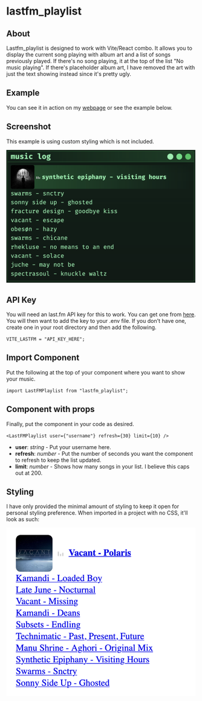 # lastfm_playlist

## About

Lastfm_playlist is designed to work with Vite/React combo. It allows you to display the current song playing with album art and a list of songs previously played. If there's no song playing, it at the top of the list "No music playing". If there's placeholder album art, I have removed the art with just the text showing instead since it's pretty ugly.

## Example

You can see it in action on my [webpage](https://vagabond.sh) or see the example below.

## Screenshot

This example is using custom styling which is not included.

<img src="./example.png" width="500px" alt="styled example"/>

## API Key

You will need an last.fm API key for this to work. You can get one from [here](https://www.last.fm/api/account/create).
You will then want to add the key to your .env file. If you don't have one, create one in your root directory and then add the following.

```tsx
VITE_LASTFM = "API_KEY_HERE";
```

## Import Component

Put the following at the top of your component where you want to show your music.

```tsx
import LastFMPlaylist from "lastfm_playlist";
```

## Component with props

Finally, put the component in your code as desired.

```tsx
<LastFMPlaylist user={"username"} refresh={30} limit={10} />
```

- **user**: _string_ - Put your username here.
- **refresh**: _number_ - Put the number of seconds you want the component to refresh to keep the list updated.
- **limit**: _number_ - Shows how many songs in your list. I believe this caps out at 200.

## Styling

I have only provided the minimal amount of styling to keep it open for personal styling preference. When imported in a project with no CSS, it'll look as such:

<img src="./example_nostyle.png" width="500px" alt="unstyled example"/>
